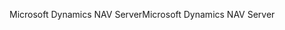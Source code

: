 <span data-ttu-id="9cd83-101">Microsoft Dynamics NAV Server</span><span class="sxs-lookup"><span data-stu-id="9cd83-101">Microsoft Dynamics NAV Server</span></span>